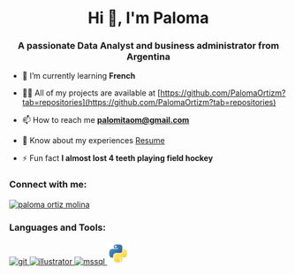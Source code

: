 <h1 align="center">Hi 👋, I'm Paloma</h1>
<h3 align="center">A passionate Data Analyst and business administrator from Argentina</h3>

- 🌱 I’m currently learning **French**

- 👨‍💻 All of my projects are available at [https://github.com/PalomaOrtizm?tab=repositories](https://github.com/PalomaOrtizm?tab=repositories)

- 📫 How to reach me **palomitaom@gmail.com**

- 📄 Know about my experiences [Resume](https://docs.google.com/document/d/1blPVvKyH0Lf7DBIvyu3aH_ThvNSpelvn3dbDm4d31Hk/edit?usp=sharing)
- ⚡ Fun fact **I almost lost 4 teeth playing field hockey**

<h3 align="left">Connect with me:</h3>
<p align="left">
<a href="https://linkedin.com/in/paloma ortiz molina" target="blank"><img align="center" src="https://raw.githubusercontent.com/rahuldkjain/github-profile-readme-generator/master/src/images/icons/Social/linked-in-alt.svg" alt="paloma ortiz molina" height="30" width="40" /></a>
</p>

<h3 align="left">Languages and Tools:</h3>
<p align="left"> <a href="https://git-scm.com/" target="_blank" rel="noreferrer"> <img src="https://www.vectorlogo.zone/logos/git-scm/git-scm-icon.svg" alt="git" width="40" height="40"/> </a> <a href="https://www.adobe.com/in/products/illustrator.html" target="_blank" rel="noreferrer"> <img src="https://www.vectorlogo.zone/logos/adobe_illustrator/adobe_illustrator-icon.svg" alt="illustrator" width="40" height="40"/> </a> <a href="https://www.microsoft.com/en-us/sql-server" target="_blank" rel="noreferrer"> <img src="https://www.svgrepo.com/show/303229/microsoft-sql-server-logo.svg" alt="mssql" width="40" height="40"/> </a> <a href="https://www.python.org" target="_blank" rel="noreferrer"> <img src="https://raw.githubusercontent.com/devicons/devicon/master/icons/python/python-original.svg" alt="python" width="40" height="40"/> </a> </p>
